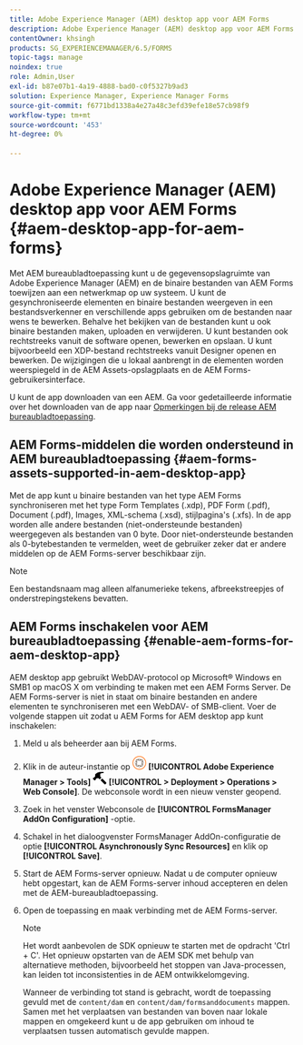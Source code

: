 ```yaml
---
title: Adobe Experience Manager (AEM) desktop app voor AEM Forms
description: Adobe Experience Manager (AEM) desktop app voor AEM Forms
contentOwner: khsingh
products: SG_EXPERIENCEMANAGER/6.5/FORMS
topic-tags: manage
noindex: true
role: Admin,User
exl-id: b87e07b1-4a19-4888-bad0-c0f5327b9ad3
solution: Experience Manager, Experience Manager Forms
source-git-commit: f6771bd1338a4e27a48c3efd39efe18e57cb98f9
workflow-type: tm+mt
source-wordcount: '453'
ht-degree: 0%

---
```


# Adobe Experience Manager (AEM) desktop app voor AEM Forms {#aem-desktop-app-for-aem-forms}

Met AEM bureaubladtoepassing kunt u de gegevensopslagruimte van Adobe Experience Manager (AEM) en de binaire bestanden van AEM Forms toewijzen aan een netwerkmap op uw systeem. U kunt de gesynchroniseerde elementen en binaire bestanden weergeven in een bestandsverkenner en verschillende apps gebruiken om de bestanden naar wens te bewerken. Behalve het bekijken van de bestanden kunt u ook binaire bestanden maken, uploaden en verwijderen. U kunt bestanden ook rechtstreeks vanuit de software openen, bewerken en opslaan. U kunt bijvoorbeeld een XDP-bestand rechtstreeks vanuit Designer openen en bewerken. De wijzigingen die u lokaal aanbrengt in de elementen worden weerspiegeld in de AEM Assets-opslagplaats en de AEM Forms-gebruikersinterface.

U kunt de app downloaden van een AEM. Ga voor gedetailleerde informatie over het downloaden van de app naar [Opmerkingen bij de release AEM bureaubladtoepassing](https://experienceleague.adobe.com/docs/experience-manager-desktop-app/using/release-notes.html?lang=en).

## AEM Forms-middelen die worden ondersteund in AEM bureaubladtoepassing {#aem-forms-assets-supported-in-aem-desktop-app}

Met de app kunt u binaire bestanden van het type AEM Forms synchroniseren met het type Form Templates (.xdp), PDF Form (.pdf), Document (.pdf), Images, XML-schema (.xsd), stijlpagina&#39;s (.xfs). In de app worden alle andere bestanden (niet-ondersteunde bestanden) weergegeven als bestanden van 0 byte. Door niet-ondersteunde bestanden als 0-bytebestanden te vermelden, weet de gebruiker zeker dat er andere middelen op de AEM Forms-server beschikbaar zijn.

>[!NOTE]
>
>Een bestandsnaam mag alleen alfanumerieke tekens, afbreekstreepjes of onderstrepingstekens bevatten.

## AEM Forms inschakelen voor AEM bureaubladtoepassing {#enable-aem-forms-for-aem-desktop-app}

AEM desktop app gebruikt WebDAV-protocol op Microsoft® Windows en SMB1 op macOS X om verbinding te maken met een AEM Forms Server. De AEM Forms-server is niet in staat om binaire bestanden en andere elementen te synchroniseren met een WebDAV- of SMB-client. Voer de volgende stappen uit zodat u AEM Forms for AEM desktop app kunt inschakelen:

1. Meld u als beheerder aan bij AEM Forms.
1. Klik in de auteur-instantie op ![adobeexperienceManager](assets/adobeexperiencemanager.png) **[!UICONTROL Adobe Experience Manager > Tools]** ![hamer](assets/hammer.png) **[!UICONTROL > Deployment > Operations > Web Console]**. De webconsole wordt in een nieuw venster geopend.
1. Zoek in het venster Webconsole de **[!UICONTROL FormsManager AddOn Configuration]** -optie.
1. Schakel in het dialoogvenster FormsManager AddOn-configuratie de optie **[!UICONTROL Asynchronously Sync Resources]** en klik op **[!UICONTROL Save]**.
1. Start de AEM Forms-server opnieuw. Nadat u de computer opnieuw hebt opgestart, kan de AEM Forms-server inhoud accepteren en delen met de AEM-bureaubladtoepassing.
1. Open de toepassing en maak verbinding met de AEM Forms-server.

   >[!NOTE]
   >
   > Het wordt aanbevolen de SDK opnieuw te starten met de opdracht &#39;Ctrl + C&#39;. Het opnieuw opstarten van de AEM SDK met behulp van alternatieve methoden, bijvoorbeeld het stoppen van Java-processen, kan leiden tot inconsistenties in de AEM ontwikkelomgeving.

   Wanneer de verbinding tot stand is gebracht, wordt de toepassing gevuld met de `content/dam` en `content/dam/formsanddocuments` mappen. Samen met het verplaatsen van bestanden van boven naar lokale mappen en omgekeerd kunt u de app gebruiken om inhoud te verplaatsen tussen automatisch gevulde mappen.
